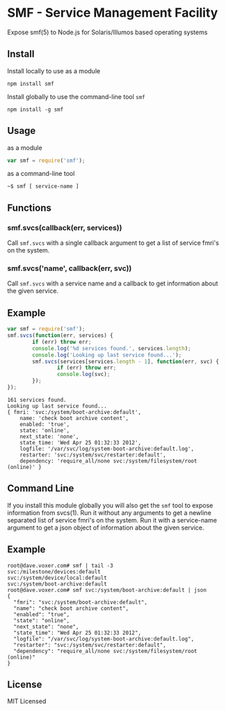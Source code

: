 SMF - Service Management Facility
=================================

Expose smf(5) to Node.js for Solaris/Illumos based operating systems

Install
------

Install locally to use as a module

    npm install smf

Install globally to use the command-line tool `smf`

    npm install -g smf

Usage
-----

as a module

``` js
var smf = require('smf');
```

as a command-line tool

    ~$ smf [ service-name ]

Functions
---------

### smf.svcs(callback(err, services))

Call `smf.svcs` with a single callback argument to get a list of service fmri's
on the system.

### smf.svcs('name', callback(err, svc))

Call `smf.svcs` with a service name and a callback to get information
about the given service.

Example
-------

``` js
var smf = require('smf');
smf.svcs(function(err, services) {
        if (err) throw err;
        console.log('%d services found.', services.length);
        console.log('Looking up last service found...');
        smf.svcs(services[services.length - 1], function(err, svc) {
                if (err) throw err;
                console.log(svc);
        });
});
```

    161 services found.
    Looking up last service found...
    { fmri: 'svc:/system/boot-archive:default',
        name: 'check boot archive content',
        enabled: 'true',
        state: 'online',
        next_state: 'none',
        state_time: 'Wed Apr 25 01:32:33 2012',
        logfile: '/var/svc/log/system-boot-archive:default.log',
        restarter: 'svc:/system/svc/restarter:default',
        dependency: 'require_all/none svc:/system/filesystem/root (online)' }

Command Line
------------

If you install this module globally you will also get the `smf`
tool to expose information from svcs(1).  Run it without
any arguments to get a newline separated list of service fmri's
on the system.  Run it with a service-name argument to get a json
object of information about the given service.

Example
-------

    root@dave.voxer.com# smf | tail -3
    svc:/milestone/devices:default
    svc:/system/device/local:default
    svc:/system/boot-archive:default
    root@dave.voxer.com# smf svc:/system/boot-archive:default | json
    {
      "fmri": "svc:/system/boot-archive:default",
      "name": "check boot archive content",
      "enabled": "true",
      "state": "online",
      "next_state": "none",
      "state_time": "Wed Apr 25 01:32:33 2012",
      "logfile": "/var/svc/log/system-boot-archive:default.log",
      "restarter": "svc:/system/svc/restarter:default",
      "dependency": "require_all/none svc:/system/filesystem/root (online)"
    }

License
-------

MIT Licensed
